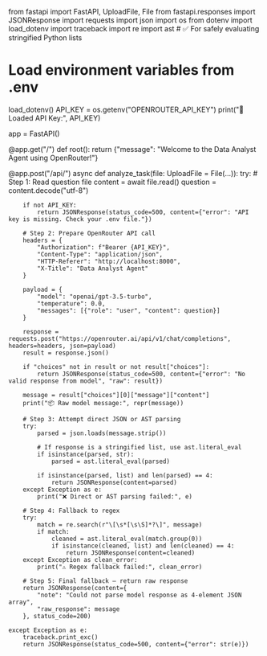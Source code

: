 from fastapi import FastAPI, UploadFile, File
from fastapi.responses import JSONResponse
import requests
import json
import os
from dotenv import load_dotenv
import traceback
import re
import ast  # ✅ For safely evaluating stringified Python lists

# Load environment variables from .env
load_dotenv()
API_KEY = os.getenv("OPENROUTER_API_KEY")
print("🔐 Loaded API Key:", API_KEY)

app = FastAPI()

@app.get("/")
def root():
    return {"message": "Welcome to the Data Analyst Agent using OpenRouter!"}

@app.post("/api/")
async def analyze_task(file: UploadFile = File(...)):
    try:
        # Step 1: Read question file
        content = await file.read()
        question = content.decode("utf-8")

        if not API_KEY:
            return JSONResponse(status_code=500, content={"error": "API key is missing. Check your .env file."})

        # Step 2: Prepare OpenRouter API call
        headers = {
            "Authorization": f"Bearer {API_KEY}",
            "Content-Type": "application/json",
            "HTTP-Referer": "http://localhost:8000",
            "X-Title": "Data Analyst Agent"
        }

        payload = {
            "model": "openai/gpt-3.5-turbo",
            "temperature": 0.0,
            "messages": [{"role": "user", "content": question}]
        }

        response = requests.post("https://openrouter.ai/api/v1/chat/completions", headers=headers, json=payload)
        result = response.json()

        if "choices" not in result or not result["choices"]:
            return JSONResponse(status_code=500, content={"error": "No valid response from model", "raw": result})

        message = result["choices"][0]["message"]["content"]
        print("📦 Raw model message:", repr(message))

        # Step 3: Attempt direct JSON or AST parsing
        try:
            parsed = json.loads(message.strip())

            # If response is a stringified list, use ast.literal_eval
            if isinstance(parsed, str):
                parsed = ast.literal_eval(parsed)

            if isinstance(parsed, list) and len(parsed) == 4:
                return JSONResponse(content=parsed)
        except Exception as e:
            print("❌ Direct or AST parsing failed:", e)

        # Step 4: Fallback to regex
        try:
            match = re.search(r"\[\s*[\s\S]*?\]", message)
            if match:
                cleaned = ast.literal_eval(match.group(0))
                if isinstance(cleaned, list) and len(cleaned) == 4:
                    return JSONResponse(content=cleaned)
        except Exception as clean_error:
            print("⚠️ Regex fallback failed:", clean_error)

        # Step 5: Final fallback — return raw response
        return JSONResponse(content={
            "note": "Could not parse model response as 4-element JSON array",
            "raw_response": message
        }, status_code=200)

    except Exception as e:
        traceback.print_exc()
        return JSONResponse(status_code=500, content={"error": str(e)})
